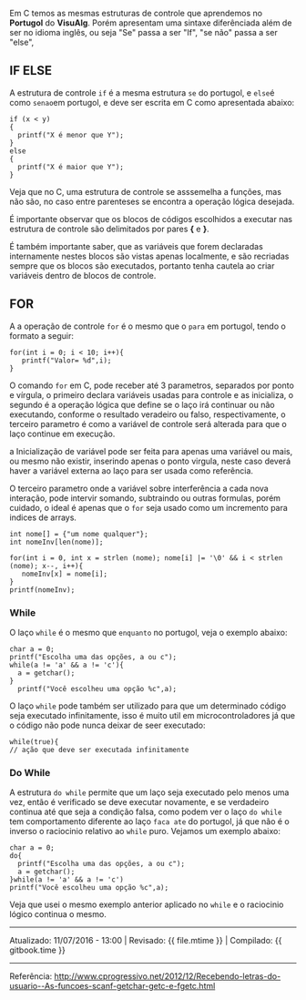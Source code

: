 Em C temos as mesmas estruturas de controle que aprendemos no **Portugol** do **VisuAlg**. Porém apresentam uma sintaxe diferênciada além de ser no idioma inglês, ou seja "Se" passa a ser "If", "se não" passa a ser "else", 

## IF ELSE

A estrutura de controle `if` é a mesma estrutura `se` do portugol, e `else`é como `senao`em portugol, e deve ser escrita em C como apresentada abaixo:

```
if (x < y) 
{
  printf("X é menor que Y");
}
else
{
  printf("X é maior que Y");
}
```

Veja que no C, uma estrutura de controle se asssemelha a funções, mas não são, no caso entre parenteses se encontra a operação lógica desejada.

É importante observar que os blocos de códigos escolhidos a executar nas estrutura de controle são delimitados por pares **{** e **}**.

É também importante saber, que as variáveis que forem declaradas internamente nestes blocos são vistas apenas localmente, e são recriadas sempre que os blocos são executados, portanto tenha cautela ao criar variáveis dentro de blocos de controle.

## FOR

A a operação de controle `for` é o mesmo que o `para` em portugol, tendo o formato a seguir:

```
for(int i = 0; i < 10; i++){
   printf("Valor= %d",i);
}
```

O comando `for` em C, pode receber até 3 parametros, separados por ponto e vírgula, o primeiro declara variáveis usadas para controle e as inicializa, o segundo é a operação lógica que define se o laço irá continuar ou não executando, conforme o resultado veradeiro ou falso, respectivamente, o terceiro parametro é como a variável de controle será alterada para que o laço continue em execução.

a Inicialização de variável pode ser feita para apenas uma variável ou mais, ou mesmo não existir, inserindo apenas o ponto virgula, neste caso deverá haver a variável externa ao laço para ser usada como referência.

O terceiro parametro onde a variável sobre interferência a cada nova interação, pode intervir somando, subtraindo ou outras formulas, porém cuidado, o ideal é apenas que o `for` seja usado como um incremento para indices de arrays.

```
int nome[] = {"um nome qualquer"};
int nomeInv[len(nome)];

for(int i = 0, int x = strlen (nome); nome[i] |= '\0' && i < strlen (nome); x--, i++){
   nomeInv[x] = nome[i];
}
printf(nomeInv);
```

### While

O laço `while` é o mesmo que `enquanto` no portugol, veja o exemplo abaixo:

```
char a = 0;
printf("Escolha uma das opções, a ou c");
while(a != 'a' && a != 'c'){
  a = getchar();
}
  printf("Você escolheu uma opção %c",a);
```

O laço `while` pode também ser utilizado para que um determinado código seja executado infinitamente, isso é muito util em microcontroladores já que o código não pode nunca deixar de seer executado:

```
while(true){
// ação que deve ser executada infinitamente
```


### Do While

A estrutura `do while` permite que um laço seja executado pelo menos uma vez, então é verificado se deve executar novamente, e se verdadeiro continua até que seja a condição falsa, como podem ver o laço `do while` tem comportamento diferente ao laço `faca ate` do portugol, já que não é o inverso o raciocinio relativo ao `while` puro. Vejamos um exemplo abaixo:

```
char a = 0;
do{
  printf("Escolha uma das opções, a ou c");
  a = getchar();
}while(a != 'a' && a != 'c')
printf("Você escolheu uma opção %c",a);
```
Veja que usei o mesmo exemplo anterior aplicado no `while` e o raciocinio lógico continua o mesmo.


---

Atualizado: 11/07/2016 - 13:00 | Revisado: {{ file.mtime }} | Compilado: {{ gitbook.time }}

---

Referência: http://www.cprogressivo.net/2012/12/Recebendo-letras-do-usuario--As-funcoes-scanf-getchar-getc-e-fgetc.html
